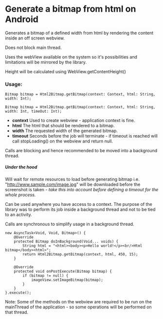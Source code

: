 # Generate a bitmap from html on Android

Generates a bitmap of a defined width from html by rendering the content inside an off screen webview. 

Does not block main thread.

Uses the webView available on the system so it's possibilities and limitations will be mirrored by the library.

Height will be calculated using WebView.getContentHeight()

### Usage: 
```
Bitmap bitmap = Html2Bitmap.getBitmap(context: Context, html: String, width: Int);

Bitmap bitmap = Html2Bitmap.getBitmap(context: Context, html: String, width: Int, timeOut: Int);
```

- **context** Used to create webview - application context is fine.
- **html** The html that should be rendered to a bitmap.
- **width** The requested width of the generated bitmap.
- **timeout** Seconds before the job will terminate - if timeout is reached will call stopLoading() on the webview and return null.

Calls are blocking and hence recommended to be moved into a background thread.

##### Under the hood
Will wait for remote resources to load before generating bitmap i.e. "http://www.sample.com/image.jpg"
will be downloaded before the screenshot is taken - _take this into account before defining a timeout for the whole process._

Can be used anywhere you have access to a context. The purpose of the library was to perform its 
job inside a background thread and not to be tied to an activity.

Calls are synchronous to simplify usage in a background thread.
```
new AsyncTask<Void, Void, Bitmap>() {
    @Override
    protected Bitmap doInBackground(Void... voids) {
        String html = "<html><body><p>Hello world!</p><br/>Html bitmap</body><html>";
        return Html2Bitmap.getBitmap(context, html, 450, 15);
    }

    @Override
    protected void onPostExecute(Bitmap bitmap) {
        if (bitmap != null) {
            imageView.setImageBitmap(bitmap);
        }
    }
}.execute();
```

Note: Some of the methods on the webview are required to be run on the mainThread 
of the application - so some operations will be performed on that thread.
